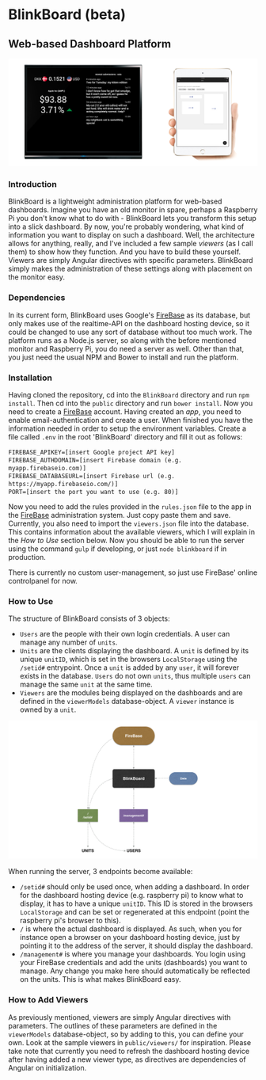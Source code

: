 # BlinkBoard (beta)

## Web-based Dashboard Platform

![example](README/example.jpg)

### Introduction

BlinkBoard is a lightweight administration platform for web-based dashboards. Imagine you have an old monitor in spare, perhaps a Raspberry Pi you don't know what to do with - BlinkBoard lets you transform this setup into a slick dashboard. By now, you're probably wondering, what kind of information you want to display on such a dashboard. Well, the architecture allows for anything, really, and I've included a few sample _viewers_ (as I call them) to show how they function. And you have to build these yourself. Viewers are simply Angular directives with specific parameters. BlinkBoard simply makes the administration of these settings along with placement on the monitor easy.

### Dependencies

In its current form, BlinkBoard uses Google's [FireBase](https://www.firebase.com/) as its database, but only makes use of the realtime-API on the dashboard hosting device, so it could be changed to use any sort of database without too much work. The platform runs as a Node.js server, so along with the before mentioned monitor and Raspberry Pi, you do need a server as well. Other than that, you just need the usual NPM and Bower to install and run the platform.

### Installation

Having cloned the repository, cd into the `BlinkBoard` directory and run `npm install`. Then cd into the `public` directory and run `bower install`. Now you need to create a [FireBase](https://www.firebase.com/) account. Having created an _app_, you need to enable email-authentication and create a user. When finished you have the information needed in order to setup the environment variables. Create a file called `.env` in the root 'BlinkBoard' directory and fill it out as follows:

```
FIREBASE_APIKEY=[insert Google project API key]
FIREBASE_AUTHDOMAIN=[insert Firebase domain (e.g. myapp.firebaseio.com)]
FIREBASE_DATABASEURL=[insert Firebase url (e.g. https://myapp.firebaseio.com/)]
PORT=[insert the port you want to use (e.g. 80)]
```

Now you need to add the rules provided in the `rules.json` file to the app in the [FireBase](https://www.firebase.com/) administration system. Just copy paste them and save. Currently, you also need to import the `viewers.json` file into the database. This contains information about the available viewers, which I will explain in the _How to Use_ section below. Now you should be able to run the server using the command `gulp` if developing, or just `node blinkboard` if in production.

There is currently no custom user-management, so just use FireBase' online controlpanel for now.

### How to Use

The structure of BlinkBoard consists of 3 objects:

- `Users` are the people with their own login credentials. A user can manage any number of `units`.
- `Units` are the clients displaying the dashboard. A `unit` is defined by its unique `unitID`, which is set in the browsers `LocalStorage` using the `/setid#` entrypoint. Once a `unit` is added by any `user`, it will forever exists in the database. `Users` do not own `units`, thus multiple `users` can manage the same `unit` at the same time.
- `Viewers` are the modules being displayed on the dashboards and are defined in the `viewerModels` database-object. A `viewer` instance is owned by a `unit`.

![diagram](README/diagram.png)

When running the server, 3 endpoints become available:

- `/setid#` should only be used once, when adding a dashboard. In order for the dashboard hosting device (e.g. raspberry pi) to know what to display, it has to have a unique `unitID`. This ID is stored in the browsers `LocalStorage` and can be set or regenerated at this endpoint (point the raspberry pi's browser to this).
- `/` is where the actual dashboard is displayed. As such, when you for instance open a browser on your dashboard hosting device, just by pointing it to the address of the server, it should display the dashboard.
- `/management#` is where you manage your dashboards. You login using your FireBase credentials and add the units (dashboards) you want to manage. Any change you make here should automatically be reflected on the units. This is what makes BlinkBoard easy.

### How to Add Viewers

As previously mentioned, viewers are simply Angular directives with parameters. The outlines of these parameters are defined in the `viewerModels` database-object, so by adding to this, you can define your own. Look at the sample viewers in `public/viewers/` for inspiration. Please take note that currently you need to refresh the dashboard hosting device after having added a new viewer type, as directives are dependencies of Angular on initialization.
